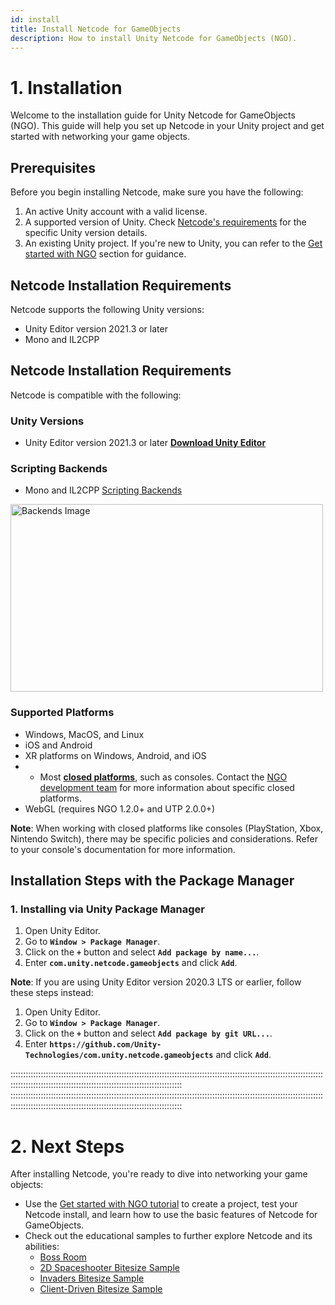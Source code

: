 ```yaml
---
id: install
title: Install Netcode for GameObjects
description: How to install Unity Netcode for GameObjects (NGO). 
---
```


# 1. Installation

Welcome to the installation guide for Unity Netcode for GameObjects (NGO). This guide will help you set up Netcode in your Unity project and get started with networking your game objects.

##  **Prerequisites**

Before you begin installing Netcode, make sure you have the following:

1. An active Unity account with a valid license.
2. A supported version of Unity. Check [Netcode's requirements](#netcode-installation-requirements)  for the specific Unity version details.
3. An existing Unity project. If you're new to Unity, you can refer to the [Get started with NGO](../tutorials/get-started-with-ngo.md) section for guidance.

## Netcode Installation Requirements

Netcode supports the following Unity versions:

* Unity Editor version 2021.3 or later
* Mono and IL2CPP 


## **Netcode Installation Requirements**

Netcode is compatible with the following:

### **Unity Versions**

- Unity Editor version 2021.3 or later
**[Download Unity Editor](https://unity.com/releases/editor/archive)**

### **Scripting Backends**

- Mono and IL2CPP [Scripting Backends](https://docs.unity3d.com/Manual/scripting-backends.html)
<img src="https://github.com/Unity-Technologies/com.unity.multiplayer.docs/assets/84278213/cd51ad69-ad43-4ce7-b1c2-3c46510dd647" alt="Backends Image" width="500" height="300">

### **Supported Platforms**

- Windows, MacOS, and Linux
- iOS and Android
- XR platforms on Windows, Android, and iOS
- * Most [**closed platforms**](https://unity.com/platform-installation), such as consoles. Contact the [NGO development team](https://discord.com/channels/449263083769036810/563033158480691211) for more information about specific closed platforms.
- WebGL (requires NGO 1.2.0+ and UTP 2.0.0+)

**Note**: When working with closed platforms like consoles (PlayStation, Xbox, Nintendo Switch), there may be specific policies and considerations. Refer to your console's documentation for more information.


## **Installation Steps with the Package Manager**

### **1. Installing via Unity Package Manager**

1. Open Unity Editor.
2. Go to **`Window > Package Manager`**.
3. Click on the **`+`** button and select **`Add package by name...`**.
4. Enter **`com.unity.netcode.gameobjects`** and click **`Add`**.

**Note**: If you are using Unity Editor version 2020.3 LTS or earlier, follow these steps instead:

1. Open Unity Editor.
2. Go to **`Window > Package Manager`**.
3. Click on the **`+`** button and select **`Add package by git URL...`**.
4. Enter **`https://github.com/Unity-Technologies/com.unity.netcode.gameobjects`** and click **`Add`**.


:::::::::::::::::::::::::::::::::::::::::::::::::::::::::::::::::::::::::::::::::::::::::::::::::::::::::::::::::::::::::::::::::::::::::::::::::::::::::::::::::::::::::::::::::::::::::::::::: 
::::::::::::::::::::::::::::::::::::::::::::::::::::::::::::::::::::::::::::::::::::::::::::::::::::::::::::::::::::::::::::::::::::::::::::::::::::::::::::::::::::::::::::::::::::::::::::::::



# 2. **Next Steps**

After installing Netcode, you're ready to dive into networking your game objects:

* Use the [Get started with NGO tutorial](../tutorials/get-started-with-ngo.md) to create a project, test your Netcode install, and learn how to use the basic features of Netcode for GameObjects.
* Check out the educational samples to further explore Netcode and its abilities:
  * [Boss Room](../learn/bossroom/getting-started-boss-room.md)
  * [2D Spaceshooter Bitesize Sample](../learn/bitesize/bitesize-spaceshooter.md)
  * [Invaders Bitesize Sample](../learn/bitesize/bitesize-invaders.md)
  * [Client-Driven Bitesize Sample](../learn/bitesize/bitesize-clientdriven.md)
